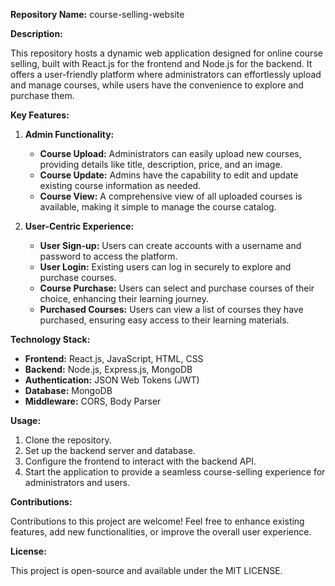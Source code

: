 **Repository Name:** course-selling-website

**Description:**

This repository hosts a dynamic web application designed for online course selling, built with React.js for the frontend and Node.js for the backend. It offers a user-friendly platform where administrators can effortlessly upload and manage courses, while users have the convenience to explore and purchase them.

**Key Features:**

1. **Admin Functionality:** 
   - **Course Upload:** Administrators can easily upload new courses, providing details like title, description, price, and an image.
   - **Course Update:** Admins have the capability to edit and update existing course information as needed.
   - **Course View:** A comprehensive view of all uploaded courses is available, making it simple to manage the course catalog.

2. **User-Centric Experience:**
   - **User Sign-up:** Users can create accounts with a username and password to access the platform.
   - **User Login:** Existing users can log in securely to explore and purchase courses.
   - **Course Purchase:** Users can select and purchase courses of their choice, enhancing their learning journey.
   - **Purchased Courses:** Users can view a list of courses they have purchased, ensuring easy access to their learning materials.

**Technology Stack:**

- **Frontend:** React.js, JavaScript, HTML, CSS
- **Backend:** Node.js, Express.js, MongoDB 
- **Authentication:** JSON Web Tokens (JWT)
- **Database:** MongoDB
- **Middleware:** CORS, Body Parser

**Usage:**

1. Clone the repository.
2. Set up the backend server and database.
3. Configure the frontend to interact with the backend API.
4. Start the application to provide a seamless course-selling experience for administrators and users.

**Contributions:**

Contributions to this project are welcome! Feel free to enhance existing features, add new functionalities, or improve the overall user experience.

**License:**

This project is open-source and available under the MIT LICENSE.
